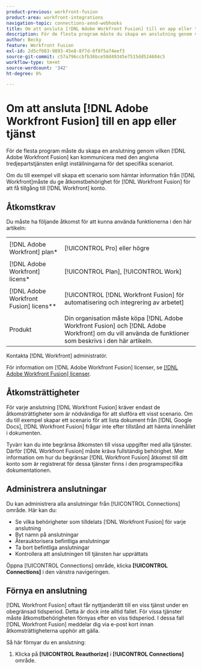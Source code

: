 ```yaml
---
product-previous: workfront-fusion
product-area: workfront-integrations
navigation-topic: connections-annd-webhooks
title: Om att ansluta [!DNL Adobe Workfront Fusion] till en app eller tjänst
description: För de flesta program måste du skapa en anslutning genom vilken [!DNL Adobe Workfront Fusion] kan kommunicera med den angivna tredjepartstjänsten enligt inställningarna för det specifika scenariot.
author: Becky
feature: Workfront Fusion
exl-id: 2d5cf083-9893-45e8-8f7d-0f8f5a74eef3
source-git-commit: c57a796ccbfb36bce58d49345e7515dd524604c5
workflow-type: tm+mt
source-wordcount: '342'
ht-degree: 0%

---
```


# Om att ansluta [!DNL Adobe Workfront Fusion] till en app eller tjänst

För de flesta program måste du skapa en anslutning genom vilken [!DNL Adobe Workfront Fusion] kan kommunicera med den angivna tredjepartstjänsten enligt inställningarna för det specifika scenariot.

Om du till exempel vill skapa ett scenario som hämtar information från [!DNL Workfront]måste du ge åtkomstbehörighet för [!DNL Workfront Fusion] för att få tillgång till [!DNL Workfront] konto.

## Åtkomstkrav

Du måste ha följande åtkomst för att kunna använda funktionerna i den här artikeln:

<table style="table-layout:auto">
 <col> 
 <col> 
 <tbody> 
  <tr> 
   <td role="rowheader">[!DNL Adobe Workfront] plan*</td> 
   <td> <p>[!UICONTROL Pro] eller högre</p> </td> 
  </tr> 
  <tr data-mc-conditions=""> 
   <td role="rowheader">[!DNL Adobe Workfront] licens*</td> 
   <td> <p>[!UICONTROL Plan], [!UICONTROL Work]</p> </td> 
  </tr> 
  <tr> 
   <td role="rowheader">[!DNL Adobe Workfront Fusion] licens**</td> 
   <td> <p>[!UICONTROL [!DNL Workfront Fusion] för automatisering och integrering av arbetet] </p> </td> 
  </tr> 
  <tr> 
   <td role="rowheader">Produkt</td> 
   <td>Din organisation måste köpa [!DNL Adobe Workfront Fusion] och [!DNL Adobe Workfront] om du vill använda de funktioner som beskrivs i den här artikeln.</td> 
  </tr>
 </tbody> 
</table>

Kontakta [!DNL Workfront] administratör.

För information om [!DNL Adobe Workfront Fusion] licenser, se [[!DNL Adobe Workfront Fusion] licenser](../../workfront-fusion/get-started/license-automation-vs-integration.md).

## Åtkomsträttigheter

För varje anslutning [!DNL Workfront Fusion] kräver endast de åtkomsträttigheter som är nödvändiga för att slutföra ett visst scenario. Om du till exempel skapar ett scenario för att lista dokument från [!DNL Google Docs], [!DNL Workfront Fusion] frågar inte efter tillstånd att hämta innehållet i dokumenten.

Tyvärr kan du inte begränsa åtkomsten till vissa uppgifter med alla tjänster. Därför [!DNL Workfront Fusion] måste kräva fullständig behörighet. Mer information om hur du begränsar [!DNL Workfront Fusion] åtkomst till ditt konto som är registrerat för dessa tjänster finns i den programspecifika dokumentationen.

## Administrera anslutningar

Du kan administrera alla anslutningar från [!UICONTROL Connections] område. Här kan du:

* Se vilka behörigheter som tilldelats [!DNL Workfront Fusion] för varje anslutning
* Byt namn på anslutningar
* Återauktorisera befintliga anslutningar
* Ta bort befintliga anslutningar
* Kontrollera att anslutningen till tjänsten har upprättats

Öppna [!UICONTROL Connections] område, klicka <b>[!UICONTROL Connections]</b> i den vänstra navigeringen.

## Förnya en anslutning

[!DNL Workfront Fusion] oftast får nyttjanderätt till en viss tjänst under en obegränsad tidsperiod. Detta är dock inte alltid fallet. För vissa tjänster måste åtkomstbehörigheten förnyas efter en viss tidsperiod. I dessa fall [!DNL Workfront Fusion] meddelar dig via e-post kort innan åtkomsträttigheterna upphör att gälla.

Så här förnyar du en anslutning:

1. Klicka på **[!UICONTROL Reauthorize]** i **[!UICONTROL Connections]** område.

